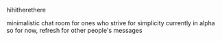 hihitherethere

minimalistic chat room for ones who strive for simplicity
currently in alpha so for now, refresh for other people's messages
